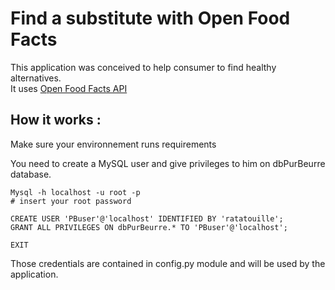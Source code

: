 # Find a substitute with Open Food Facts

This application was conceived to help consumer to find healthy alternatives.
<br/>It uses [Open Food Facts API](https://world.openfoodfacts.org])

## How it works :

Make sure your environnement runs requirements

You need to create a MySQL user and give privileges to him on dbPurBeurre database.
```mysql
Mysql -h localhost -u root -p
# insert your root password

CREATE USER 'PBuser'@'localhost' IDENTIFIED BY 'ratatouille';
GRANT ALL PRIVILEGES ON dbPurBeurre.* TO 'PBuser'@'localhost';

EXIT
```
Those credentials are contained in config.py module and will be used by the application.
